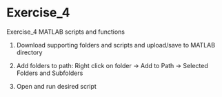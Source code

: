 # Exercise_4
Exercise_4 MATLAB scripts and functions


1. Download supporting folders and scripts and upload/save to MATLAB directory

2. Add folders to path: Right click on folder -> Add to Path -> Selected Folders and Subfolders

3. Open and run desired script

